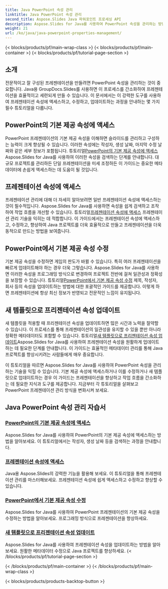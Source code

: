 ```yaml
---
title: Java PowerPoint 속성 관리
linktitle: Java PowerPoint 속성 관리
second_title: Aspose.Slides Java 파워포인트 프로세싱 API
description: Aspose.Slides for Java를 사용하여 PowerPoint 속성을 관리하는 방법을 알아보세요. 포괄적인 튜토리얼을 통해 속성에 쉽게 액세스하고, 수정하고, 업데이트할 수 있습니다.
weight: 21
url: /ko/java/java-powerpoint-properties-management/
---
```


{< blocks/products/pf/main-wrap-class >}
{< blocks/products/pf/main-container >}
{< blocks/products/pf/tutorial-page-section >}


## 소개

전문적이고 잘 구성된 프레젠테이션을 만들려면 PowerPoint 속성을 관리하는 것이 중요합니다. Java용 GroupDocs.Slides를 사용하면 이 프로세스를 간소화하여 프레젠테이션을 효율적이고 세련되게 만들 수 있습니다. 이 문서에서는 이 강력한 도구를 사용하여 프레젠테이션 속성에 액세스하고, 수정하고, 업데이트하는 과정을 안내하는 몇 가지 필수 튜토리얼을 다룹니다.

## PowerPoint의 기본 제공 속성에 액세스

PowerPoint 프레젠테이션의 기본 제공 속성을 이해하면 슬라이드를 관리하고 구성하는 능력이 크게 향상될 수 있습니다. 이러한 속성에는 작성자, 생성 날짜, 마지막 수정 날짜와 같은 세부 정보가 포함됩니다. 튜토리얼[PowerPoint의 기본 제공 속성에 액세스](./access-built-in-properties-powerpoint/) Aspose.Slides for Java를 사용하여 이러한 속성을 검색하는 단계를 안내합니다. 대규모 프로젝트를 관리하든 단일 프레젠테이션을 미세 조정하든 이 가이드는 중요한 메타데이터에 손쉽게 액세스하는 데 도움이 될 것입니다.

## 프레젠테이션 속성에 액세스

 프레젠테이션 관리에 대해 더 자세히 알아보려면 일반 프레젠테이션 속성에 액세스하는 것이 필수적입니다. Aspose.Slides for Java를 사용하면 속성을 쉽게 검색하고 조작하여 작업 흐름을 개선할 수 있습니다. 튜토리얼[프레젠테이션 속성에 액세스](./access-presentation-properties/) 프레젠테이션 관리 기술을 익히는 데 적합합니다. 이 가이드에서는 프레젠테이션 속성에 액세스하고, 수정하고, 향상하여 Java 프로젝트를 더욱 효율적으로 만들고 프레젠테이션을 더욱 동적으로 만드는 방법을 보여줍니다.

## PowerPoint에서 기본 제공 속성 수정

 기본 제공 속성을 수정하면 게임의 판도가 바뀔 수 있습니다. 특히 여러 프레젠테이션을 빠르게 업데이트해야 하는 경우 더욱 그렇습니다. Aspose.Slides for Java를 사용하면 이러한 속성을 프로그래밍 방식으로 변경하여 프로젝트 전반에 걸쳐 일관성과 정확성을 보장할 수 있습니다. 튜토리얼[PowerPoint에서 기본 제공 속성 수정](./modify-built-in-properties-powerpoint/) 제목, 작성자, 회사 등의 속성을 업데이트하는 방법에 대한 포괄적인 가이드를 제공합니다. 이렇게 하면 프레젠테이션에 항상 최신 정보가 반영되고 전문적인 느낌이 유지됩니다.

## 새 템플릿으로 프리젠테이션 속성 업데이트

 새 템플릿을 적용할 때 프리젠테이션 속성을 업데이트하면 많은 시간과 노력을 절약할 수 있습니다. 이 프로세스를 통해 프레젠테이션의 일관성을 유지할 수 있을 뿐만 아니라 정확한 메타데이터도 포함할 수 있습니다. 튜토리얼[새 템플릿으로 프리젠테이션 속성 업데이트](./update-presentation-properties-new-template/)Aspose.Slides for Java를 사용하여 프레젠테이션 속성을 원활하게 업데이트하는 데 필요한 단계를 안내합니다. 이 가이드는 효율적인 메타데이터 관리를 통해 Java 프로젝트를 향상시키려는 사람들에게 매우 중요합니다.

이 튜토리얼을 따르면 Aspose.Slides for Java를 사용하여 PowerPoint 속성을 관리하는 기술을 익힐 수 있습니다. 기본 제공 속성에 액세스하거나 이를 수정하거나 새 템플릿으로 업데이트하는 경우 이 가이드는 프레젠테이션을 향상하고 작업 흐름을 간소화하는 데 필요한 지식과 도구를 제공합니다. 지금부터 각 튜토리얼을 살펴보고 PowerPoint 프레젠테이션 관리 방식을 변화시켜 보세요.
## Java PowerPoint 속성 관리 자습서
### [PowerPoint의 기본 제공 속성에 액세스](./access-built-in-properties-powerpoint/)
Aspose.Slides for Java를 사용하여 PowerPoint의 기본 제공 속성에 액세스하는 방법을 알아보세요. 이 튜토리얼에서는 작성자, 생성 날짜 등을 검색하는 과정을 안내합니다.
### [프레젠테이션 속성에 액세스](./access-presentation-properties/)
Java용 Aspose.Slides의 강력한 기능을 활용해 보세요. 이 튜토리얼을 통해 프레젠테이션 관리를 마스터해보세요. 프레젠테이션 속성에 쉽게 액세스하고 수정하고 향상할 수 있습니다.
### [PowerPoint에서 기본 제공 속성 수정](./modify-built-in-properties-powerpoint/)
Aspose.Slides for Java를 사용하여 PowerPoint 프레젠테이션의 기본 제공 속성을 수정하는 방법을 알아보세요. 프로그래밍 방식으로 프레젠테이션을 향상하세요.
### [새 템플릿으로 프리젠테이션 속성 업데이트](./update-presentation-properties-new-template/)
Aspose.Slides for Java를 사용하여 프레젠테이션 속성을 업데이트하는 방법을 알아보세요. 원활한 메타데이터 수정으로 Java 프로젝트를 향상하세요.
{< /blocks/products/pf/tutorial-page-section >}

{< /blocks/products/pf/main-container >}
{< /blocks/products/pf/main-wrap-class >}

{< blocks/products/products-backtop-button >}
